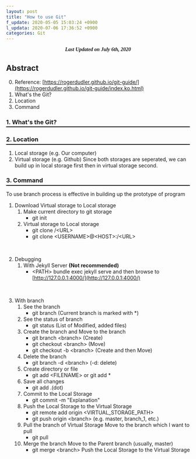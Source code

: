 ```yaml
---
layout: post
title: "How to use Git"
f_update: 2020-05-05 15:03:24 +0900
l_updata: 2020-07-06 17:36:52 +0900
categories: Git
---
```


<div style="font-family: Times; text-align: center"><i><b>Last Updated on July 6th, 2020</b></i></div>

## Abstract
0. Reference: [https://rogerdudler.github.io/git-guide/](https://rogerdudler.github.io/git-guide/index.ko.html)
1. What's the Git?
2. Location
3. Command

### 1. What's the Git?
<hr style="height: 2px; border:none; margin-top: -1em; margin-bottom:0.5em; padding: 0; background:black">

### 2. Location
<hr style="height: 2px; border:none; margin-top: -1em; margin-bottom:0.5em; padding: 0; background:black">

1. Local storage (e.g. Our computer)
2. Virtual storage (e.g. Github)
Since both storages are seperated, we can build up in local storage first then in virtual storage second.

### 3. Command
<hr style="height: 2px; border:none; margin-top: -1em; margin-bottom:0.5em; padding: 0; background:black">

To use branch process is effective in building up the prototype of program      
1. Download Virtual storage to Local storage   
    1. Make current directory to git storage
        * git init
    2. Virtual storage to Local storage   
        * git clone /&lt;URL&gt;
        * git clone &lt;USERNAME&gt;@&lt;HOST&gt;:/&lt;URL&gt; 
<br>

2. Debugging
    1. With Jekyll Server **(Not recommended)**
        * &lt;PATH&gt; bundle exec jekyll serve
        and then browse to [http://127.0.0.1:4000/](http://127.0.0.1:4000/)
<br>

3. With branch
    1. See the branch
        * git branch (Current branch is marked with *)
    2. See the status of branch
        * git status (List of Modified, added files)
    3. Create the branch and Move to the branch 
        * git branch &lt;branch&gt; (Create)
        * git checkout &lt;branch&gt; (Move)
        * git checkout -b &lt;branch&gt; (Create and then Move)
    4. Delete the branch
        * git branch -d &lt;branch&gt; (-d: delete)
    5. Create directory or file
        * git add &lt;FILENAME&gt; or git add *   
    6. Save all changes
        * git add .(dot)
    7. Commit to the Local Storage
        * git commit -m "Explanation"  
    8. Push the Local Storage to the Virtual Storage
        * git remote add origin &lt;VIRTUAL_STORAGE_PATH&gt;
        * git push origin &lt;branch&gt; (e.g. master, branch_1, etc.)
    9. Pull the branch of Virtual Storage
        Move to the branch which I want to pull
        * git pull
    10. Merge the branch
        Move to the Parent branch (usually, master)
        * git merge &lt;branch&gt;
        Push the Local Storage to the Virtual Storage